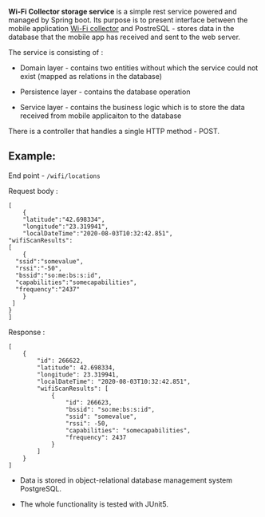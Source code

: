 **Wi-Fi Collector storage service** is a simple rest service powered and managed by Spring boot.
Its purpose is to present interface between the mobile application [Wi-Fi collector](https://github.com/amihaylovaa/WiFi-Collector) and PostreSQL - stores data in 
the database that the mobile app has received and sent to the web server.

The service is consisting of :

* Domain layer - contains two entities without which the service could not exist (mapped as relations in the database)

* Persistence layer - contains the database operation

* Service layer - contains the business logic which is to store the data received from mobile applicaiton to the database

There is a controller that handles a single HTTP method -  POST.

## Example:

End point - `/wifi/locations`

Request body :

````
[
    {
    "latitude":"42.698334",
    "longitude":"23.319941",
    "localDateTime":"2020-08-03T10:32:42.851",
"wifiScanResults":
[
    {
  "ssid":"somevalue",
  "rssi":"-50",
  "bssid":"so:me:bs:s:id",
  "capabilities":"somecapabilities",
  "frequency":"2437"
    }
 ]
}
]
````
Response :
````
[
    {
        "id": 266622,
        "latitude": 42.698334,
        "longitude": 23.319941,
        "localDateTime": "2020-08-03T10:32:42.851",
        "wifiScanResults": [
            {
                "id": 266623,
                "bssid": "so:me:bs:s:id",
                "ssid": "somevalue",
                "rssi": -50,
                "capabilities": "somecapabilities",
                "frequency": 2437
            }
        ]
    }
]
````

* Data is stored in object-relational database management system PostgreSQL.

* The whole functionality is tested with JUnit5.
